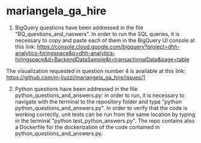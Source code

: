 # mariangela_ga_hire

1. BigQuery questions have been addressed in the file "BQ_questions_and_naswers". In order to run the SQL queries, it is necessary to copy and paste each of them in the BigQuery UI console at this link: https://console.cloud.google.com/bigquery?project=dhh-analytics-hiringspace&p=dhh-analytics-hiringspace&d=BackendDataSample&t=transactionalData&page=table

The visualization requested in question number 4 is available at this link: https://github.com/m-liuzzi/mariangela_ga_hire/issues/1

2. Python questions have been addressed in the file python_questions_and_answers.py: in order to run, it is necessary to navigate with the terminal to the repository folder and type "python python_questions_and_answers.py". 
In order to verify that the code is working correctly, unit tests can be run from the same location by typing in the terminal "python test_python_answers.py".
The repo contains also a Dockerfile for the dockerization of the code contained in python_questions_and_answers.py.


